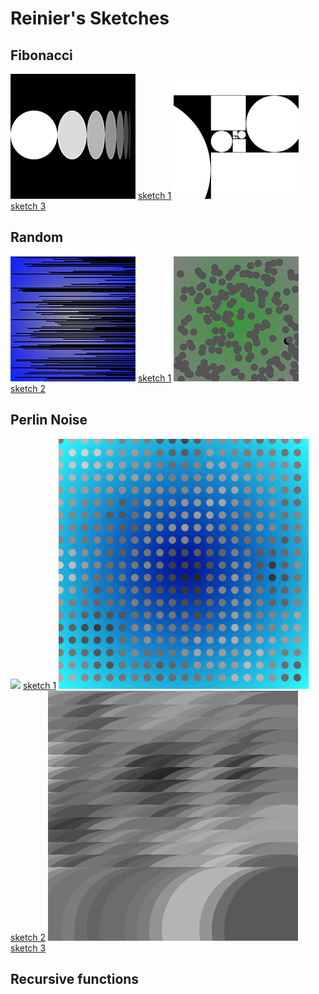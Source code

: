 # Reinier's Sketches 

## Fibonacci
![](Reinier/1_fibo/sketch1.png)
[sketch 1](1_Reinier/fibo/sketch1.pv)
![](Reinier/1_fibo/sketch2.png)
[sketch 3](1_Reinier/fibo/sketch2.pv)

## Random
![](Reinier/2_random/sketch1_random.png)
[sketch 1](2_Reinier/random/sketch1_random.pv)
![](Reinier/2_random/sketch2_random.png)
[sketch 2](2_Reinier/random/sketch2.pv)
## Perlin Noise
![](Reinier/3_pn/pn_sketch_1.gif)
[sketch 1](Reinier/3_pn/pn_sketch_1.pv)
![](Reinier/3_pn/pn_sketch_2.gif)
[sketch 2](Reinier/3_pn/pn_sketch_2.pv)
![](Reinier/3_pn/pn_sketch_3.gif)
[sketch 3](Reinier/3_pn/pn_sketch_3.pv)

## Recursive functions
            
